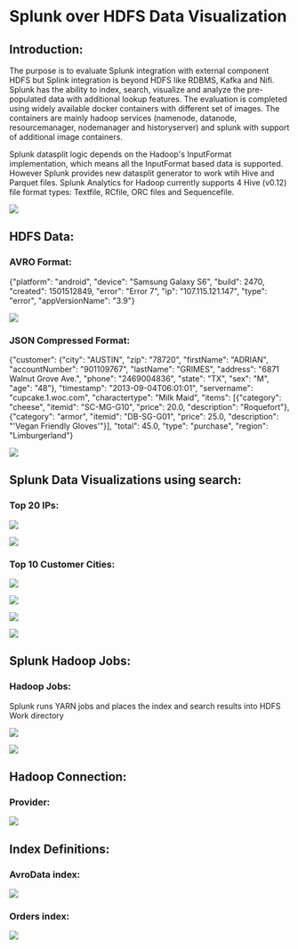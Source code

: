 # Splunk over HDFS Data Visualization

## Introduction:
The purpose is to evaluate Splunk integration with external component HDFS but Splink integration is beyond HDFS like RDBMS, Kafka and Nifi. Splunk has the ability to index, search, visualize and analyze the pre-populated data with additional lookup features. The evaluation is completed using widely available docker containers with different set of images. The containers are mainly hadoop services (namenode, datanode, resourcemanager, nodemanager and historyserver) and splunk with support of additional image containers.

Splunk datasplit logic depends on the Hadoop's InputFormat implementation, which means all the InputFormat based data is supported. However Splunk provides new datasplit generator to work wtih Hive and Parquet files. Splunk Analytics for Hadoop currently supports 4 Hive (v0.12) file format types: Textfile, RCfile, ORC files and Sequencefile.

![](splunk-hdfds-logo.png)

## HDFS Data:

### AVRO Format:

{"platform": "android", "device": "Samsung Galaxy S6", "build": 2470, "created": 1501512849, "error": "Error 7", "ip": "107.115.121.147", "type": "error", "appVersionName": "3.9"}

![](avro_hdfs_01.png)


### JSON Compressed Format:

{"customer": {"city": "AUSTIN", "zip": "78720", "firstName": "ADRIAN", "accountNumber": "901109767", "lastName": "GRIMES", "address": "6871 Walnut Grove Ave.", "phone": "2469004836", "state": "TX", "sex": "M", "age": "48"}, "timestamp": "2013-09-04T06:01:01", "servername": "cupcake.1.woc.com", "charactertype": "Milk Maid", "items": [{"category": "cheese", "itemid": "SC-MG-G10", "price": 20.0, "description": "Roquefort"}, {"category": "armor", "itemid": "DB-SG-G01", "price": 25.0, "description": "'Vegan Friendly Gloves'"}], "total": 45.0, "type": "purchase", "region": "Limburgerland"}

![](json_gz_hdfs_01.png)


## Splunk Data Visualizations using search:

### Top 20 IPs:

![](index-top-ip-avro_00.png)

![](index-ip-avro_01.png)


### Top 10 Customer Cities:

![](index-top-city-orders_03.png)

![](index-top-city-orders_00.png)

![](index-top-city-orders_01.png)

![](index-top-city-orders_02.png)


## Splunk Hadoop Jobs:

### Hadoop Jobs:

Splunk runs YARN jobs and places the index and search results into HDFS Work directory

![](yarn-job-01.png)


![](yarn-job-02.png)


## Hadoop Connection:

### Provider:

![](hadoop_provider.png)

## Index Definitions:

### AvroData index:

![](index-ip.png)

### Orders index:

![](index_orders.png)
